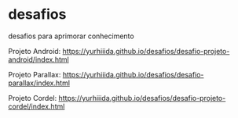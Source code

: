 # desafios
desafios para aprimorar conhecimento

Projeto Android:
https://yurhiiida.github.io/desafios/desafio-projeto-android/index.html

Projeto Parallax:
https://yurhiiida.github.io/desafios/desafio-parallax/index.html

Projeto Cordel:
https://yurhiiida.github.io/desafios/desafio-projeto-cordel/index.html
